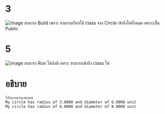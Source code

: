 # 3 #
![image](https://github.com/ThanaloekKaisai/03376836-OOP-2566-Lab-07/assets/144195683/6ea986c7-67ef-4ea4-b491-fe69c3751e3e)
สามารถ Build เพราะ สามารถเรียกใช้ class จาก Circle เข้าถึงได้ทั้งหมด เพราะเป็น Public
# 5 #
![image](https://github.com/ThanaloekKaisai/03376836-OOP-2566-Lab-07/assets/144195683/b7eec908-2d40-452d-b60f-6c79110d9a25)
สามารถ Run ได้ปกติ เพราะ สามารถเข้าถึง class ได้

# อธิบาย #
```
โปรแกรมจะแสดงผล
My circle has radius of 3.0000 and diameter of 6.0000 unit
My circle has radius of 4.0000 and diameter of 8.0000 unit

